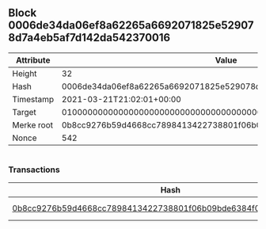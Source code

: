 ## Block 0006de34da06ef8a62265a6692071825e529078d7a4eb5af7d142da542370016

Attribute | Value
--- | ---
Height | 32
Hash | 0006de34da06ef8a62265a6692071825e529078d7a4eb5af7d142da542370016
Timestamp | 2021-03-21T21:02:01+00:00
Target | 0100000000000000000000000000000000000000000000000000000000000000
Merke root | 0b8cc9276b59d4668cc7898413422738801f06b09bde6384f04b3d2f983341b5
Nonce | 542

```

```

### Transactions

Hash | Amount
--- | ---
[0b8cc9276b59d4668cc7898413422738801f06b09bde6384f04b3d2f983341b5](0b8cc9276b59d4668cc7898413422738801f06b09bde6384f04b3d2f983341b5.md) | 10.00000000 SKEPTI 

